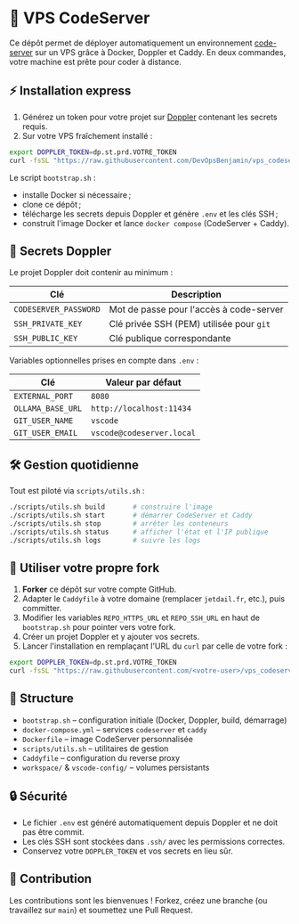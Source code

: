 # 🚀 VPS CodeServer

Ce dépôt permet de déployer automatiquement un environnement [code-server](https://github.com/coder/code-server) sur un VPS grâce à Docker, Doppler et Caddy. En deux commandes, votre machine est prête pour coder à distance.

## ⚡ Installation express

1. Générez un token pour votre projet sur [Doppler](https://doppler.com) contenant les secrets requis.
2. Sur votre VPS fraîchement installé :

```bash
export DOPPLER_TOKEN=dp.st.prd.VOTRE_TOKEN
curl -fsSL "https://raw.githubusercontent.com/DevOpsBenjamin/vps_codeserver/main/bootstrap.sh" | bash
```

Le script `bootstrap.sh` :
- installe Docker si nécessaire ;
- clone ce dépôt ;
- télécharge les secrets depuis Doppler et génère `.env` et les clés SSH ;
- construit l'image Docker et lance `docker compose` (CodeServer + Caddy).

## 🔑 Secrets Doppler

Le projet Doppler doit contenir au minimum :

| Clé                | Description                                               |
|--------------------|-----------------------------------------------------------|
| `CODESERVER_PASSWORD` | Mot de passe pour l'accès à code-server                 |
| `SSH_PRIVATE_KEY`  | Clé privée SSH (PEM) utilisée pour `git`                   |
| `SSH_PUBLIC_KEY`   | Clé publique correspondante                               |

Variables optionnelles prises en compte dans `.env` :

| Clé             | Valeur par défaut            |
|-----------------|------------------------------|
| `EXTERNAL_PORT` | `8080`                        |
| `OLLAMA_BASE_URL` | `http://localhost:11434`   |
| `GIT_USER_NAME`   | `vscode`                    |
| `GIT_USER_EMAIL`  | `vscode@codeserver.local`   |

## 🛠️ Gestion quotidienne

Tout est piloté via `scripts/utils.sh` :

```bash
./scripts/utils.sh build       # construire l'image
./scripts/utils.sh start       # démarrer CodeServer et Caddy
./scripts/utils.sh stop        # arrêter les conteneurs
./scripts/utils.sh status      # afficher l'état et l'IP publique
./scripts/utils.sh logs        # suivre les logs
```

## 🍴 Utiliser votre propre fork

1. **Forker** ce dépôt sur votre compte GitHub.
2. Adapter le `Caddyfile` à votre domaine (remplacer `jetdail.fr`, etc.), puis committer.
3. Modifier les variables `REPO_HTTPS_URL` et `REPO_SSH_URL` en haut de `bootstrap.sh` pour pointer vers votre fork.
4. Créer un projet Doppler et y ajouter vos secrets.
5. Lancer l'installation en remplaçant l'URL du `curl` par celle de votre fork :

```bash
export DOPPLER_TOKEN=dp.st.prd.VOTRE_TOKEN
curl -fsSL "https://raw.githubusercontent.com/<votre-user>/vps_codeserver/main/bootstrap.sh" | bash
```

## 📁 Structure

- `bootstrap.sh` – configuration initiale (Docker, Doppler, build, démarrage)
- `docker-compose.yml` – services `codeserver` et `caddy`
- `Dockerfile` – image CodeServer personnalisée
- `scripts/utils.sh` – utilitaires de gestion
- `Caddyfile` – configuration du reverse proxy
- `workspace/` & `vscode-config/` – volumes persistants

## 🔒 Sécurité

- Le fichier `.env` est généré automatiquement depuis Doppler et ne doit pas être commit.
- Les clés SSH sont stockées dans `.ssh/` avec les permissions correctes.
- Conservez votre `DOPPLER_TOKEN` et vos secrets en lieu sûr.

## 🤝 Contribution

Les contributions sont les bienvenues ! Forkez, créez une branche (ou travaillez sur `main`) et soumettez une Pull Request.
